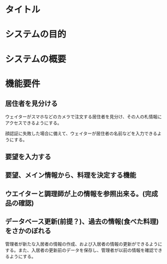 
# タイトル

# システムの目的

# システムの概要

# 機能要件

## 居住者を見分ける

ウェイターがスマホなどのカメラで注文する居住者を見分け、その人の札情報にアクセスできるようにする。

顔認証に失敗した場合に備えて、ウェイターが居住者の名前などを入力できるようにする。


## 要望を入力する

## 要望、メイン情報から、料理を決定する機能

## ウエイターと調理師が上の情報を参照出来る。(完成品の確認)


## データベース更新(前提？)、過去の情報(食べた料理)をさかのぼれる

管理者が新たな入居者の情報の作成、および入居者の情報の更新ができるようにする。また、入居者の更新前のデータを保存し、管理者が以前の情報を確認できるようにする。
